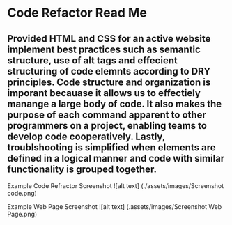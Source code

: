 # Code Refactor Read Me
## Provided HTML and CSS for an active website implement best practices such as semantic structure, use of alt tags and effecient structuring of code elemnts according to DRY principles. Code structure and organization is imporant becauase it allows us to effectiely manange a large body of code. It also makes the purpose of each command apparent to other programmers on a project, enabling teams to develop code cooperatively. Lastly, troublshooting is simplified when elements are defined in a logical manner and code with similar functionality is grouped together.  

Example Code Refractor Screenshot
![alt text] (./assets/images/Screenshot code.png)

Example Web Page Screenshot
![alt text] (.assets/images/Screenshot Web Page.png)

